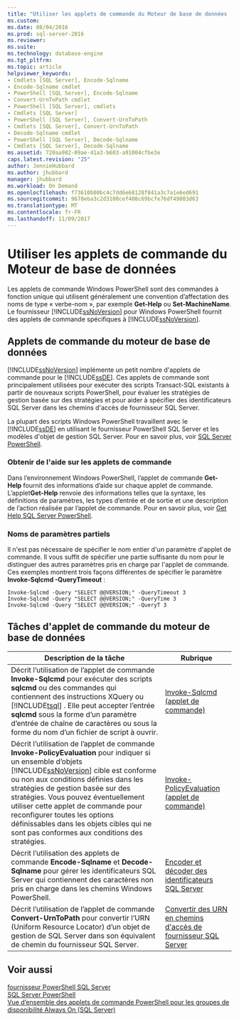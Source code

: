 ```yaml
---
title: "Utiliser les applets de commande du Moteur de base de données | Microsoft Docs"
ms.custom: 
ms.date: 08/04/2016
ms.prod: sql-server-2016
ms.reviewer: 
ms.suite: 
ms.technology: database-engine
ms.tgt_pltfrm: 
ms.topic: article
helpviewer_keywords:
- Cmdlets [SQL Server], Encode-Sqlname
- Encode-Sqlname cmdlet
- PowerShell [SQL Server], Encode-Sqlname
- Convert-UrnToPath cmdlet
- PowerShell [SQL Server], cmdlets
- Cmdlets [SQL Server]
- PowerShell [SQL Server], Convert-UrnToPath
- Cmdlets [SQL Server], Convert-UrnToPath
- Decode-Sqlname cmdlet
- PowerShell [SQL Server], Decode-Sqlname
- Cmdlets [SQL Server], Decode-Sqlname
ms.assetid: 720aa982-09ae-41a3-b603-a91004cfbe3e
caps.latest.revision: "25"
author: JennieHubbard
ms.author: jhubbard
manager: jhubbard
ms.workload: On Demand
ms.openlocfilehash: f73610b00bc4c7dd6e68128f841a3c7a1e6ed691
ms.sourcegitcommit: 9678eba3c2d3100cef408c69bcfe76df49803d63
ms.translationtype: MT
ms.contentlocale: fr-FR
ms.lasthandoff: 11/09/2017
---
```

# <a name="use-the-database-engine-cmdlets"></a>Utiliser les applets de commande du Moteur de base de données
  Les applets de commande Windows PowerShell sont des commandes à fonction unique qui utilisent généralement une convention d’affectation des noms de type « verbe-nom », par exemple **Get-Help** ou **Set-MachineName**. Le fournisseur [!INCLUDE[ssNoVersion](../../includes/ssnoversion-md.md)] pour Windows PowerShell fournit des applets de commande spécifiques à [!INCLUDE[ssNoVersion](../../includes/ssnoversion-md.md)].  
  
## <a name="database-engine-cmdlets"></a>Applets de commande du moteur de base de données  
 [!INCLUDE[ssNoVersion](../../includes/ssnoversion-md.md)] implémente un petit nombre d'applets de commande pour le [!INCLUDE[ssDE](../../includes/ssde-md.md)]. Ces applets de commande sont principalement utilisées pour exécuter des scripts Transact-SQL existants à partir de nouveaux scripts PowerShell, pour évaluer les stratégies de gestion basée sur des stratégies et pour aider à spécifier des identificateurs SQL Server dans les chemins d'accès de fournisseur SQL Server.  
  
 La plupart des scripts Windows PowerShell travaillent avec le [!INCLUDE[ssDE](../../includes/ssde-md.md)] en utilisant le fournisseur PowerShell SQL Server et les modèles d'objet de gestion SQL Server. Pour en savoir plus, voir [SQL Server PowerShell](../../relational-databases/scripting/sql-server-powershell.md).  
  
### <a name="get-cmdlet-help"></a>Obtenir de l'aide sur les applets de commande  
 Dans l’environnement Windows PowerShell, l’applet de commande **Get-Help** fournit des informations d’aide sur chaque applet de commande. L’applet**Get-Help** renvoie des informations telles que la syntaxe, les définitions de paramètres, les types d’entrée et de sortie et une description de l’action réalisée par l’applet de commande. Pour en savoir plus, voir [Get Help SQL Server PowerShell](../../relational-databases/scripting/get-help-sql-server-powershell.md).  
  
### <a name="partial-parameter-names"></a>Noms de paramètres partiels  
 Il n'est pas nécessaire de spécifier le nom entier d'un paramètre d'applet de commande. Il vous suffit de spécifier une partie suffisante du nom pour le distinguer des autres paramètres pris en charge par l'applet de commande. Ces exemples montrent trois façons différentes de spécifier le paramètre **Invoke-Sqlcmd -QueryTimeout** :  
  
```  
Invoke-Sqlcmd -Query "SELECT @@VERSION;" -QueryTimeout 3  
Invoke-Sqlcmd -Query "SELECT @@VERSION;" -QueryTime 3  
Invoke-Sqlcmd -Query "SELECT @@VERSION;" -QueryT 3  
```  
  
## <a name="database-engine-cmdlet-tasks"></a>Tâches d'applet de commande du moteur de base de données  
  
|Description de la tâche|Rubrique|  
|----------------------|-----------|  
|Décrit l’utilisation de l’applet de commande **Invoke-Sqlcmd** pour exécuter des scripts **sqlcmd** ou des commandes qui contiennent des instructions XQuery ou [!INCLUDE[tsql](../../includes/tsql-md.md)] . Elle peut accepter l’entrée **sqlcmd** sous la forme d’un paramètre d’entrée de chaîne de caractères ou sous la forme du nom d’un fichier de script à ouvrir.|[Invoke-Sqlcmd (applet de commande)](../../powershell/invoke-sqlcmd-cmdlet.md)|  
|Décrit l’utilisation de l’applet de commande **Invoke-PolicyEvaluation** pour indiquer si un ensemble d’objets [!INCLUDE[ssNoVersion](../../includes/ssnoversion-md.md)] cible est conforme ou non aux conditions définies dans les stratégies de gestion basée sur des stratégies. Vous pouvez éventuellement utiliser cette applet de commande pour reconfigurer toutes les options définissables dans les objets cibles qui ne sont pas conformes aux conditions des stratégies.|[Invoke-PolicyEvaluation (applet de commande)](../../powershell/invoke-policyevaluation-cmdlet.md)|  
|Décrit l’utilisation des applets de commande **Encode-Sqlname** et **Decode-Sqlname** pour gérer les identificateurs SQL Server qui contiennent des caractères non pris en charge dans les chemins Windows PowerShell.|[Encoder et décoder des identificateurs SQL Server](../../relational-databases/scripting/encode-and-decode-sql-server-identifiers.md)|  
|Décrit l’utilisation de l’applet de commande **Convert-UrnToPath** pour convertir l’URN (Uniform Resource Locator) d’un objet de gestion de SQL Server dans son équivalent de chemin du fournisseur SQL Server.|[Convertir des URN en chemins d'accès de fournisseur SQL Server](../../relational-databases/scripting/convert-urns-to-sql-server-provider-paths.md)|  
  
## <a name="see-also"></a>Voir aussi  
 [fournisseur PowerShell SQL Server](../../relational-databases/scripting/sql-server-powershell-provider.md)   
 [SQL Server PowerShell](../../relational-databases/scripting/sql-server-powershell.md)   
[Vue d’ensemble des applets de commande PowerShell pour les groupes de disponibilité Always On (SQL Server)](../../database-engine/availability-groups/windows/overview-of-powershell-cmdlets-for-always-on-availability-groups-sql-server.md)
  
  
